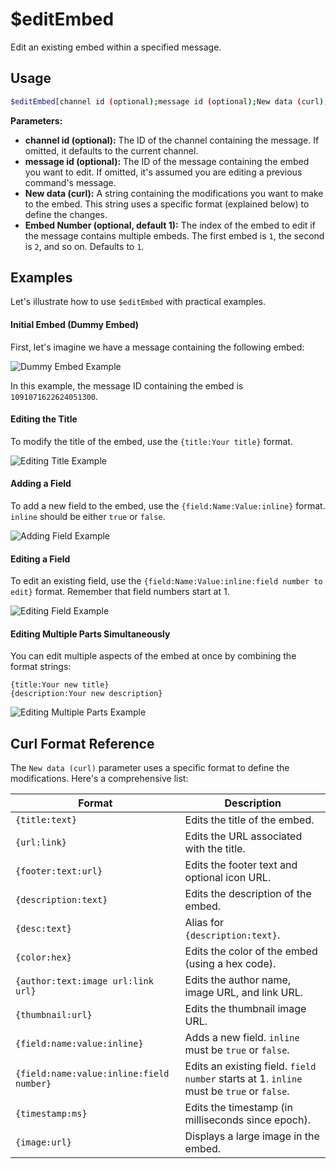 # $editEmbed

Edit an existing embed within a specified message.

## Usage

```bash
$editEmbed[channel id (optional);message id (optional);New data (curl);Embed Number (optional, default 1)]
```

**Parameters:**

*   **channel id (optional):** The ID of the channel containing the message. If omitted, it defaults to the current channel.
*   **message id (optional):** The ID of the message containing the embed you want to edit. If omitted, it's assumed you are editing a previous command's message.
*   **New data (curl):**  A string containing the modifications you want to make to the embed. This string uses a specific format (explained below) to define the changes.
*   **Embed Number (optional, default 1):** The index of the embed to edit if the message contains multiple embeds.  The first embed is `1`, the second is `2`, and so on. Defaults to `1`.

## Examples

Let's illustrate how to use `$editEmbed` with practical examples.

#### Initial Embed (Dummy Embed)

First, let's imagine we have a message containing the following embed:

![Dummy Embed Example](https://i.imgur.com/WINGkjW.png)

In this example, the message ID containing the embed is `1091071622624051300`.

#### Editing the Title

To modify the title of the embed, use the `{title:Your title}` format.

![Editing Title Example](https://i.imgur.com/NRKCdS1.png)

#### Adding a Field

To add a new field to the embed, use the `{field:Name:Value:inline}` format.  `inline` should be either `true` or `false`.

![Adding Field Example](https://i.imgur.com/M3IVHx0.png)

#### Editing a Field

To edit an existing field, use the `{field:Name:Value:inline:field number to edit}` format. Remember that field numbers start at 1.

![Editing Field Example](https://i.imgur.com/14zlrvJ.png)

#### Editing Multiple Parts Simultaneously

You can edit multiple aspects of the embed at once by combining the format strings:

```
{title:Your new title}
{description:Your new description}
```

![Editing Multiple Parts Example](https://i.imgur.com/VoMAg9b.png)

## Curl Format Reference

The `New data (curl)` parameter uses a specific format to define the modifications. Here's a comprehensive list:

| Format                         | Description                                      |
| ------------------------------ | ------------------------------------------------ |
| `{title:text}`                 | Edits the title of the embed.                   |
| `{url:link}`                   | Edits the URL associated with the title.       |
| `{footer:text:url}`           | Edits the footer text and optional icon URL.     |
| `{description:text}`           | Edits the description of the embed.             |
| `{desc:text}`                  | Alias for `{description:text}`.                  |
| `{color:hex}`                   | Edits the color of the embed (using a hex code). |
| `{author:text:image url:link url}` | Edits the author name, image URL, and link URL. |
| `{thumbnail:url}`             | Edits the thumbnail image URL.                 |
| `{field:name:value:inline}`     | Adds a new field. `inline` must be `true` or `false`. |
| `{field:name:value:inline:field number}` | Edits an existing field.  `field number` starts at 1. `inline` must be `true` or `false`. |
| `{timestamp:ms}`               | Edits the timestamp (in milliseconds since epoch). |
| `{image:url}`                   | Displays a large image in the embed.            |